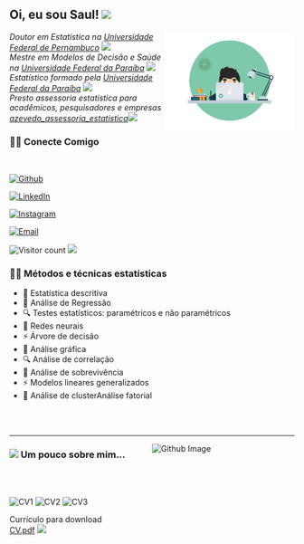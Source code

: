 <h2> Oi, eu sou Saul! <img src="https://media.giphy.com/media/mGcNjsfWAjY5AEZNw6/giphy.gif" width="50"></h2>
<img align='right' src="https://github.com/nirala69/nirala69/blob/master/70804f7e25b11f29db904f2fa7b4cd9d.gif" width="230">
<p><em>Doutor em Estatística na <a href="https://www.ufpe.br/">Universidade Federal de Pernambuco</a> <img src="https://media.giphy.com/media/fYSnHlufseco8Fh93Z/giphy.gif" width="30"></br>Mestre em Modelos de Decisão e Saúde na <a href="https://www.ufpb.br/">Universidade Federal da Paraíba</a> <img src="https://github.com/TheDudeThatCode/TheDudeThatCode/blob/master/Assets/Earth.gif" width="24px"></br>Estatístico formado pela <a href="https://www.ufpb.br/">Universidade Federal da Paraíba</a> <img src="https://github.com/TheDudeThatCode/TheDudeThatCode/blob/master/Assets/Mario_Hello_Big.gif" width="30px"></br>Presto assessoria estatística para acadêmicos, pesquisadores e empresas <a href="https://www.instagram.com/azevedo_assessoria_estatistica/"> azevedo_assessoria_estatistica</a><img src="https://media.giphy.com/media/WUlplcMpOCEmTGBtBW/giphy.gif" width="30"> 
</em></p>





<h3> 🤝🏻 Conecte Comigo</h3>

<br>
<p align="center">

[![Github](https://img.shields.io/badge/-Github-000?style=flat&logo=Github&logoColor=white)](https://github.com/StunKnife)

<a href="https://www.linkedin.com/in/saul-de-azev%C3%AAdo-souza-77b45020b/"><img alt="LinkedIn" src="https://img.shields.io/badge/LinkedIn-Saul de A. Souza-blue?style=flat-square&logo=linkedin"></a>

<a href="https://www.instagram.com/azevedo_assessoria_estatistica/"><img alt="Instagram" src="https://img.shields.io/badge/Instagram-Azevêdo Assessoria Estatística-black?style=flat-square&logo=instagram"></a>

<a href="mailto:azevedo_assessoria_estatistica@gmail.com"><img alt="Email" src="https://img.shields.io/badge/Email-azevedo_assessoria_estatistica@gmail.com-blue?style=flat-square&logo=gmail"></a>


</p>


![Visitor count](https://visitor-badge.laobi.icu/badge?page_id=StunKnife.StunKnife)   <img src="https://media.giphy.com/media/dxn6fRlTIShoeBr69N/giphy.gif" width="30">


<h3> 🤝🏻 Métodos e técnicas estatísticas</h3>

- 🔭 Estatística descritiva</strong>
- 🌱 Análise de Regressão</strong>
- 🔍 Testes estatísticos: paramétricos e não paramétricos </strong>
- 💬 Redes neurais </strong>
- ⚡ Árvore de decisão
- 🌱 Análise gráfica</strong>
- 🔍 Análise de correlação</strong>
- 💬 Análise de sobrevivência</strong>
- ⚡ Modelos lineares generalizados
- 🌱 Análise de clusterAnálise fatorial</strong>

<br><br>


<hr>

<img width="50%" align="right" alt="Github Image" src="https://raw.githubusercontent.com/onimur/.github/master/.resources/git-header.svg" />







### <img src="https://media.giphy.com/media/VgCDAzcKvsR6OM0uWg/giphy.gif" width="50"> Um pouco sobre mim...  

<br><br>

![CV1](https://user-images.githubusercontent.com/87357756/131290989-780417d1-dc92-4048-afcc-1f6188165fdf.jpg)
![CV2](https://user-images.githubusercontent.com/87357756/131290993-8960b306-aaa9-4cfa-bcd3-0e5f309e5398.jpg)
![CV3](https://user-images.githubusercontent.com/87357756/131290997-b7fe95fd-d0bd-4671-9c4e-eaefe5472692.jpg)

Currículo para download<br>[CV.pdf](https://github.com/StunKnife/CVS/files/7074734/CV.pdf)
<img src="https://media.giphy.com/media/12oufCB0MyZ1Go/giphy.gif" width="50">
